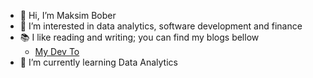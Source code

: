 - 👋 Hi, I’m Maksim Bober
- 👀 I’m interested in data analytics, software development and finance
- 📚 I like reading and writing; you can find my blogs bellow
  - [My Dev To](https://dev.to/bobrinik)
- 🌱 I’m currently learning Data Analytics
